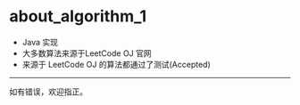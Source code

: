 # about_algorithm_1
* Java 实现
* 大多数算法来源于LeetCode OJ 官网
* 来源于 LeetCode OJ 的算法都通过了测试(Accepted)

-------------
如有错误，欢迎指正。